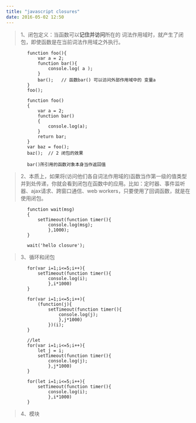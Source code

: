 ```yaml
---
title: "javascript closures"
date: 2016-05-02 12:50
---
```


>1、闭包定义：当函数可以**记住并访问**所在的 词法作用域时，就产生了闭包，即使函数是在当前词法作用域之外执行。

            function foo(){
                var a = 2;
                function bar(){
                    console.log( a );
                }
                bar();   // 函数bar() 可以访问外部作用域中的 变量a
            }
            foo();

            function foo()
            {
                var a = 2;
                function bar()
                {
                    console.log(a);
                }
                return bar;
            }
            var baz = foo();
            baz();  // 2 闭包的效果

            bar()所引用的函数对象本身当作返回值

>2、本质上，如果将(访问他们各自词法作用域的)函数当作第一级的值类型并到处传递，你就会看到闭包在函数中的应用。比如：定时器、事件监听器、ajax请求、跨窗口通信、web workers，只要使用了回调函数，就是在使用闭包。

            function wait(msg)
            {
                setTimeout(function timer(){
                    console.log(msg);
                    },1000);
            }

            wait('hello closure');

>3、循环和闭包

            for(var i=1;i<=5;i++){
                setTimeout(function timer(){
                    console.log(i);
                    },i*1000)
            }

            for(var i=1;i<=5;i++){
                (function(j){
                    setTimeout(function timer(){
                        console.log(j);
                        },j*1000)
                    })(i);
            }

            //let
            for(var i=1;i<=5;i++){
                let j = i;
                setTimeout(function timer(){
                    console.log(j);
                    },j*1000)
            }

            for(let i=1;i<=5;i++){
                setTimeout(function timer(){
                    console.log(i);
                    },i*1000)
            }

>4、模块
